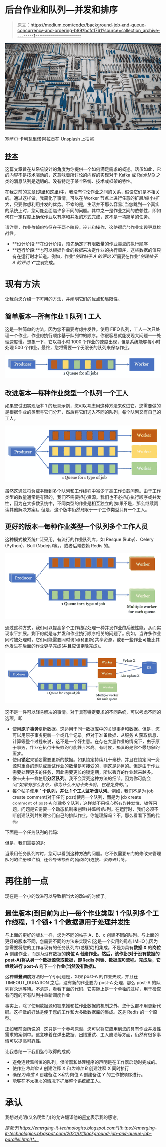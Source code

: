 # 后台作业和队列—并发和排序

> 原文：<https://medium.com/codex/background-job-and-queue-concurrency-and-ordering-b892bcfc1761?source=collection_archive---------1----------------------->

![](img/165c14c194cd761b60631d995a7188f8.png)

塞萨尔·卡利瓦里诺·阿拉贡在 [Unsplash](https://unsplash.com?utm_source=medium&utm_medium=referral) 上拍照

## [抄本](http://medium.com/codex)

这篇文章旨在从系统设计的角度为你提供一个如何满足需求的概述。话虽如此，它的内容不是技术驱动的，这意味着所讨论的内容的实现对于 Kafka 或 RabitMQ 之类的消息队列是透明的。没有特定于某个系统、技术或框架的特性。

在我之前的文章([这里](/swlh/background-job-and-queue-conceptual-and-practical-8d075096ec86)和[这里](/swlh/background-job-and-queue-practical-application-use-cases-8cd1cc83afdf))中，我没有讨论作业之间的关系，假设它们是不相关的。通过这样做，我简化了事情，可以在 Worker 节点上进行任意的扩展/缩小/扩大，只要你想利用并发的优势。不幸的是，生活并不那么容易:)当您跳到一个真实的系统上时，您可能会面临许多不同的问题。其中之一是作业之间的依赖性，即如何在一定程度上确保作业以有序和并发的方式完成，这不是一项简单的任务。

请注意，作业依赖的特征在于两个阶段，设计和操作，这使得后台作业实现更具挑战性。

*   **设计阶段:**在设计阶段，预先确定了有限数量的作业类型的执行顺序
*   **运行阶段:**也可以根据作业的数据来决定作业的执行顺序，这些数据的值只有在运行时才知道。例如，作业“*创建帖子 A 的评论 X*”需要在作业“*创建帖子 A 的评论 Y*”之前完成。

# 现有方法

让我向您介绍一下可用的方法，并阐明它们的优点和局限性。

## 简单版本—所有作业 1 队列 1 工人

这是一种简单的方法，因为您不需要考虑并发性。使用 FIFO 队列，工人一次只处理一个作业，作业的执行顺序基于队列中的顺序。你很容易就能发现大问题——处理速度慢。想象一下，它以每小时 1000 个作业的速度出现，但是系统能够每小时处理 500 个作业。最终，您将需要一个无限长的队列来保存作业。

![](img/f0a35be5092856f5fed5deb1066130b8.png)

## 改进版本—每种作业类型一个队列一个工人

如果您试图实现版本 1 的玩具示例，您可以考虑用这种方法来改进它。您需要做的是根据作业的类型将它们分开，然后将它们送入不同的队列，每个队列又有自己的工人。

![](img/1b73c54f89f296e485d9103cedbbac95.png)

虽然这通过将负载平衡到多个队列和工作线程中减少了高工作负载问题。由于工作类型的数量通常是有限的，我们不需要担心资源。我们也不必担心执行顺序或并发性，因为在大多数系统中，不同类型的作业是相互独立的(如果不是，那么继续阅读其他解决方案)。但是，这个版本仍然局限于一个工作类型只有一个工人。

## 更好的版本—每种作业类型一个队列多个工作人员

这种模式被系统广泛采用。有流行的作业队列库，如 Resque (Ruby)、Celery (Python)、Bull (Nodejs)等。，或者后端依赖 Redis 的。

![](img/c4ff694c59364d0f5504520bb876406f.png)

通过这种方式，我们可以提高多个工作线程处理一种并发作业的系统性能，从而实现水平扩展。剩下的就是与并发和作业执行顺序相关的问题了。例如，当许多作业同时被处理时，它们可能需要同时访问(和更新)共享资源，或者一些作业可能比其他发生在后面的作业更早完成(并且应该更晚完成)。

![](img/6e644f5edcac4470748165dba18ff6b0.png)

这不是一件可以轻易解决的事情。对于具有特定要求的不同系统，可以考虑不同的选项，即

*   使用**原子事务**更新数据。这适用于同一数据库中的关键事务和数据。但是，您可以用原子事务更新一个或几个记录，但对于准备数据、从服务 A 获取信息、计算等整个过程来说，这不是一个好主意。在存在大量作业的情况下，由于原子事务，作业在执行中失败的可能性非常高。有时候，那真的是你不愿想象的噩梦。
*   使用**锁定**来锁定需要更新的数据。如果锁定持续几十毫秒，并且在锁定同一资源时重叠的删除或重试作业的数量是可接受的，则这是适用的。但是由于作业需要处理更多的任务，因此需要更长的锁定期，所以丢弃的作业越来越多。
*   像卡夫卡一样使用**分区队列**。我不会深究这种方法的细节，因为你可能会问"*如果有那么复杂，你为什么不用卡夫卡呢，它是免费的。*”。
*   每个帖子使用 **1 个队列，并让 1 个工人监听该队列**。例如，我们不是为 job create comment(对于任何 post)使用一个队列，而是为 job create comment of post-A 创建多个队列，这样就不用担心所有的并发性、锁等问题。问题是它需要一个动态机制来创建(并监听)队列。在运行时，我们必须不断创建队列并处理它们自己的排队作业。你能理解吗？不，那么看看下面的代码:

下面是一个任务队列的代码:

但是，我们需要的是:

当采用任务队列库时，您可以看到这种方法的问题。它不仅需要专门的修改来管理队列的注册和注销，还会导致额外的(低效的)连接、资源碎片等。

# 再往前一点

现在是一个小的改进可以导致相当大的改进的时候了。

## 最佳版本(到目前为止)—每个作业类型 1 个队列多个工作线程，1 个锁+ 1 个数据源用于处理并发性

与上面的更好的版本一样，您为不同的帖子 A、B、c 创建不同的队列。与上面的更好的版本不同，您需要不同的方法来实现它(这是一个实用的观点 IMHO ),因为您需要将您的工作与现有的任务队列库(或框架)相集成。不是为具有**数据 X** 的**岗位 A** 创建作业，而是为没有数据的**岗位 A** **创建作业。然后，该作业(对于没有数据的 post-A)将从另一个数据源获取数据，即 Redis 列表、数据库和流程。完成后，它继续进行 post-A** 的下一个**作业(当然没有数据)。**

这种**重叠调度**方法的一个小问题是，如果 post-A 的作业失败，并且在 TIMEOUT_DURATION 之后，没有新的作业要为 post-A 处理，那么 post-A 的队列将永远等待。不清楚，看看下面的代码，它实际上是一个单独的过程，用于检查有问题的所有队列并重新调度作业

事实上，除了使用数据源和锁来推和拉作业数据的机制之外，您什么都不用更新代码。这样做的好处是便于您的工作和大多数数据库的集成。这是 Redis 的一个原型。

正如我前面所说的，这只是一个参考原型，您可以将它应用到您的具有作业并发性需求的案例中。这意味着在弹出数据、出错重试、工人崩溃等方面，仍然有很多事情可以提高可靠性。

让我总结一下我们迄今取得的成就:

*   避免连续监听库的队列。侦听器和处理程序的声明是在工作器启动时完成的。
*   使作业*为岗位 A* 创建注释 X 和*为岗位 B* 创建注释 X 同时执行
*   确保*为岗位 A* 创建备注 X*和*为岗位 A 创建备注 Y 的工作按顺序进行。
*   能够在不太担心的情况下扩展整个系统或工人。

# 承认

我想对光明(又名明孟门)的允许翻译他的[原文](https://kipalog.com/posts/Nghe-thuat-xu-ly-background-job-phan-2--Job-order-with-concurrent-worker)表示我的感谢。

*原载于*[*https://emerging-it-technologies.blogspot.com*](https://emerging-it-technologies.blogspot.com/2021/01/background-job-and-queue-job-parallel.html)*。*